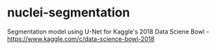 # nuclei-segmentation
Segmentation model using U-Net for Kaggle's 2018 Data Sciene Bowl - https://www.kaggle.com/c/data-science-bowl-2018
